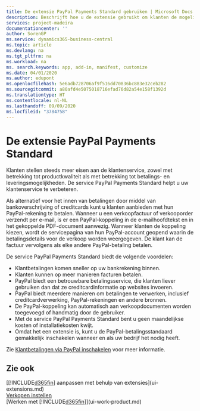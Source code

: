 ```yaml
---
title: De extensie PayPal Payments Standard gebruiken | Microsoft Docs
description: Beschrijft hoe u de extensie gebruikt om klanten de mogelijkheid te bieden betalingen te doen met PayPal.
services: project-madeira
documentationcenter: ''
author: SorenGP
ms.service: dynamics365-business-central
ms.topic: article
ms.devlang: na
ms.tgt_pltfrm: na
ms.workload: na
ms. search.keywords: app, add-in, manifest, customize
ms.date: 04/01/2020
ms.author: edupont
ms.openlocfilehash: 5e6adb728706af9f516dd70836bc883e32ceb282
ms.sourcegitcommit: a80afd4e5075018716efad76d82a54e158f1392d
ms.translationtype: HT
ms.contentlocale: nl-NL
ms.lasthandoff: 09/09/2020
ms.locfileid: "3784758"
---
```

# <a name="the-paypal-payments-standard-extension"></a>De extensie PayPal Payments Standard
Klanten stellen steeds meer eisen aan de klantenservice, zowel met betrekking tot productkwaliteit als met betrekking tot betalings- en leveringsmogelijkheden. De service PayPal Payments Standard helpt u uw klantenservice te verbeteren.

Als alternatief voor het innen van betalingen door middel van bankoverschrijving of creditcards kunt u klanten aanbieden met hun PayPal-rekening te betalen. Wanneer u een verkoopfactuur of verkooporder verzendt per e-mail, is er een PayPal-koppeling in de e-mailhoofdtekst en in het gekoppelde PDF-document aanwezig. Wanneer klanten de koppeling kiezen, wordt de servicepagina van hun PayPal-account geopend waarin de betalingsdetails voor de verkoop worden weergegeven. De klant kan de factuur vervolgens als elke andere PayPal-betaling betalen.

De service PayPal Payments Standard biedt de volgende voordelen:

* Klantbetalingen komen sneller op uw bankrekening binnen.
* Klanten kunnen op meer manieren facturen betalen.
* PayPal biedt een betrouwbare betalingsservice, die klanten liever gebruiken dan dat ze creditcardinformatie op websites invoeren.
* PayPal biedt meerdere manieren om betalingen te verwerken, inclusief creditcardverwerking, PayPal-rekeningen en andere bronnen.
* De PayPal-koppeling kan automatisch aan verkoopdocumenten worden toegevoegd of handmatig door de gebruiker.
* Met de service PayPal Payments Standard bent u geen maandelijkse kosten of installatiekosten kwijt.
* Omdat het een extensie is, kunt u de PayPal-betalingsstandaard gemakkelijk inschakelen wanneer en als uw bedrijf het nodig heeft.  

Zie [Klantbetalingen via PayPal inschakelen](sales-how-enable-payment-service-extensions.md) voor meer informatie.

## <a name="see-also"></a>Zie ook
[[!INCLUDE[d365fin](includes/d365fin_md.md)] aanpassen met behulp van extensies](ui-extensions.md)  
[Verkopen instellen](sales-setup-sales.md)  
[Werken met [!INCLUDE[d365fin](includes/d365fin_md.md)]](ui-work-product.md)
